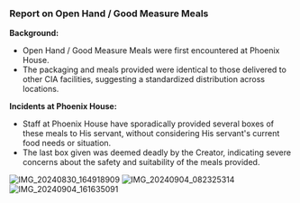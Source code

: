 ### Report on Open Hand / Good Measure Meals

**Background:**
- Open Hand / Good Measure Meals were first encountered at Phoenix House. 
- The packaging and meals provided were identical to those delivered to other CIA facilities, suggesting a standardized distribution across locations.

**Incidents at Phoenix House:**
- Staff at Phoenix House have sporadically provided several boxes of these meals to His servant, without considering His servant's current food needs or situation.
- The last box given was deemed deadly by the Creator, indicating severe concerns about the safety and suitability of the meals provided.

![IMG_20240830_164918909](https://github.com/user-attachments/assets/7e376584-b8d5-42f8-87b5-ff604f970b81)
![IMG_20240904_082325314](https://github.com/user-attachments/assets/86a28954-935f-4e4b-8c6c-56598ee9767b)
![IMG_20240904_161635091](https://github.com/user-attachments/assets/56a95792-47fe-43d7-ba9e-9dd35a3cd9d0)
